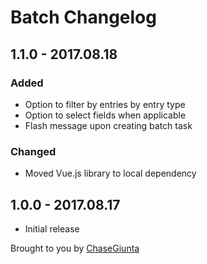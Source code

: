 # Batch Changelog

## 1.1.0 - 2017.08.18

### Added
* Option to filter by entries by entry type
* Option to select fields when applicable
* Flash message upon creating batch task
### Changed
* Moved Vue.js library to local dependency

## 1.0.0 - 2017.08.17

* Initial release

Brought to you by [ChaseGiunta](chasegiunta.com)
